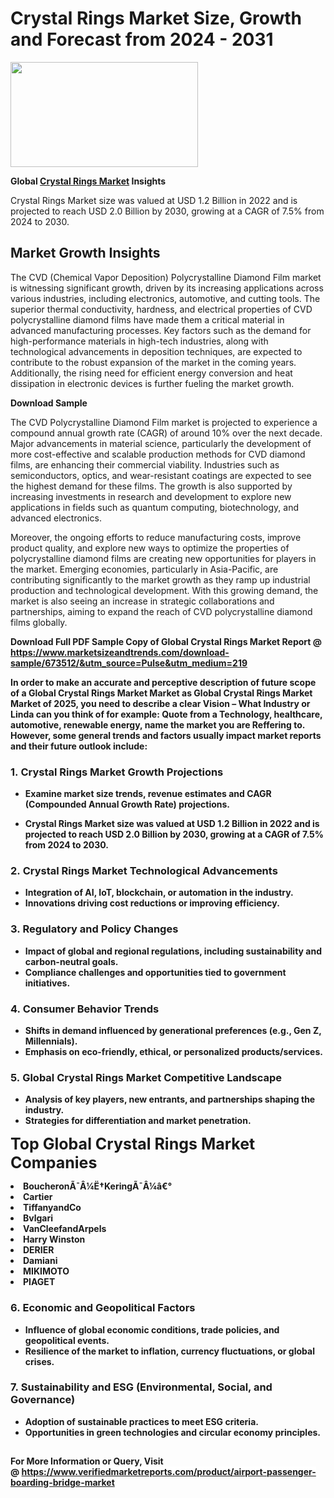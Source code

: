 <H1>Crystal Rings Market Size, Growth and Forecast from 2024 - 2031</H1><img class="aligncenter size-medium wp-image-584254" src="https://thirdeyenews.in/wp-content/uploads/2024/09/Global-Market-Research-300x168.jpeg" alt="" width="300" height="168" /><p><strong>Global&nbsp;<a href="https://www.marketsizeandtrends.com/download-sample/673512/&amp;utm_source=Pulse&amp;utm_medium=219">Crystal Rings Market</a> Insights</strong></p><p>Crystal Rings Market size was valued at USD 1.2 Billion in 2022 and is projected to reach USD 2.0 Billion by 2030, growing at a CAGR of 7.5% from 2024 to 2030.</p><p><h2>Market Growth Insights</h2> <p>The CVD (Chemical Vapor Deposition) Polycrystalline Diamond Film market is witnessing significant growth, driven by its increasing applications across various industries, including electronics, automotive, and cutting tools. The superior thermal conductivity, hardness, and electrical properties of CVD polycrystalline diamond films have made them a critical material in advanced manufacturing processes. Key factors such as the demand for high-performance materials in high-tech industries, along with technological advancements in deposition techniques, are expected to contribute to the robust expansion of the market in the coming years. Additionally, the rising need for efficient energy conversion and heat dissipation in electronic devices is further fueling the market growth.</p> <p><strong>Download Sample</strong></p> <p>The CVD Polycrystalline Diamond Film market is projected to experience a compound annual growth rate (CAGR) of around 10% over the next decade. Major advancements in material science, particularly the development of more cost-effective and scalable production methods for CVD diamond films, are enhancing their commercial viability. Industries such as semiconductors, optics, and wear-resistant coatings are expected to see the highest demand for these films. The growth is also supported by increasing investments in research and development to explore new applications in fields such as quantum computing, biotechnology, and advanced electronics.</p> <p>Moreover, the ongoing efforts to reduce manufacturing costs, improve product quality, and explore new ways to optimize the properties of polycrystalline diamond films are creating new opportunities for players in the market. Emerging economies, particularly in Asia-Pacific, are contributing significantly to the market growth as they ramp up industrial production and technological development. With this growing demand, the market is also seeing an increase in strategic collaborations and partnerships, aiming to expand the reach of CVD polycrystalline diamond films globally.</p> <p><strong></p><p><span class=""><strong>Download Full PDF Sample Copy of Global Crystal Rings Market Report</strong> @ <a href="https://www.marketsizeandtrends.com/download-sample/673512/&amp;utm_source=Pulse&amp;utm_medium=219" target="_blank">https://www.marketsizeandtrends.com/download-sample/673512/&amp;utm_source=Pulse&amp;utm_medium=219</a></span></p><p>In order to make an accurate and perceptive description of future scope of a Global&nbsp;Crystal Rings Market Market as Global&nbsp;Crystal Rings Market Market of 2025, you need to describe a clear Vision &ndash; What Industry or Linda can you think of for example: Quote from a Technology, healthcare, automotive, renewable energy, name the market you are Reffering to. However, some general trends and factors usually impact market reports and their future outlook include:</p><h3>1.&nbsp;<strong>Crystal Rings Market Growth Projections</strong></h3><ul><li>Examine market size trends, revenue estimates and CAGR (Compounded Annual Growth Rate) projections.</li><li><p>Crystal Rings Market size was valued at USD 1.2 Billion in 2022 and is projected to reach USD 2.0 Billion by 2030, growing at a CAGR of 7.5% from 2024 to 2030.</p></li></ul><h3>2.&nbsp;<strong>Crystal Rings Market Technological Advancements</strong></h3><ul><li>Integration of AI, IoT, blockchain, or automation in the industry.</li><li>Innovations driving cost reductions or improving efficiency.</li></ul><h3>3.&nbsp;<strong>Regulatory and Policy Changes</strong></h3><ul><li>Impact of global and regional regulations, including sustainability and carbon-neutral goals.</li><li>Compliance challenges and opportunities tied to government initiatives.</li></ul><h3>4.&nbsp;<strong>Consumer Behavior Trends</strong></h3><ul><li>Shifts in demand influenced by generational preferences (e.g., Gen Z, Millennials).</li><li>Emphasis on eco-friendly, ethical, or personalized products/services.</li></ul><h3>5.&nbsp;<strong>Global Crystal Rings Market Competitive Landscape</strong></h3><ul><li>Analysis of key players, new entrants, and partnerships shaping the industry.</li><li>Strategies for differentiation and market penetration.</li></ul><p data-pm-slice="1 1 []"><span style="color: inherit; font-family: inherit; font-size: 25px;">Top Global Crystal Rings Market Companies</span></p><div class="" data-test-id=""><p><li>BoucheronÃ¯Â¼Ë†KeringÃ¯Â¼â€°</li><li> Cartier</li><li> TiffanyandCo</li><li> Bvlgari</li><li> VanCleefandArpels</li><li> Harry Winston</li><li> DERIER</li><li> Damiani</li><li> MIKIMOTO</li><li> PIAGET</li></p></div><h3>6.&nbsp;<strong>Economic and Geopolitical Factors</strong></h3><ul><li>Influence of global economic conditions, trade policies, and geopolitical events.</li><li>Resilience of the market to inflation, currency fluctuations, or global crises.</li></ul><h3>7.&nbsp;<strong>Sustainability and ESG (Environmental, Social, and Governance)</strong></h3><ul><li>Adoption of sustainable practices to meet ESG criteria.</li><li>Opportunities in green technologies and circular economy principles.</li></ul><h2><strong style="font-size: 14px;">For More Information or Query, Visit @&nbsp;</strong><a style="background-color: #ffffff; font-size: 14px;" href="https://www.marketsizeandtrends.com/report/crystal-rings-market/" target="_blank">https://www.verifiedmarketreports.com/product/airport-passenger-boarding-bridge-market</a></h2>
